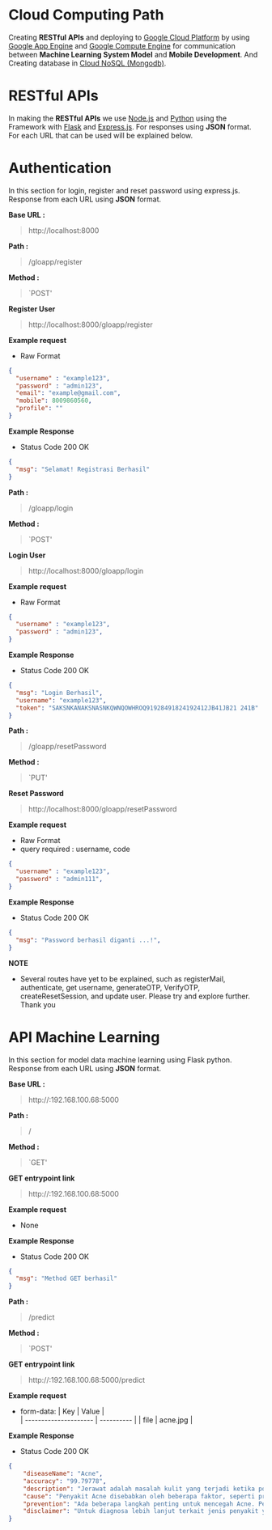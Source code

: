 # Cloud Computing Path

Creating **RESTful APIs** and deploying to [Google Cloud Platform](https://cloud.google.com)
by using [Google App Engine](https://cloud.google.com/appengine) and [Google Compute Engine](https://cloud.google.com/compute) for communication between **Machine Learning System Model** and **Mobile Development**. And Creating database in [Cloud NoSQL (Mongodb)](https://console.cloud.google.com/marketplace/product/mongodb/mdb-atlas-self-service?authuser=3&project=gloapp-389203).

# RESTful APIs
In making the **RESTful APIs** we use [Node.js](https://github.com/python) and [Python](https://www.python.org/) using the Framework with [Flask](https://flask.palletsprojects.com/en/2.0.x/) and [Express.js](https://expressjs.com/). For responses using **JSON** format. For each URL that can be used will be explained below.

# Authentication
In this section for login, register and reset password using express.js. Response from each URL using **JSON** format.

**Base URL :**

> http://localhost:8000

**Path :**
> /gloapp/register

**Method :**

> `POST'

**Register User**
  > http://localhost:8000/gloapp/register

**Example request**
 - Raw Format
```json
{
  "username" : "example123",
  "password" : "admin123",
  "email": "example@gmail.com",
  "mobile": 8009860560,
  "profile": ""
}
```
**Example Response**
- Status Code 200 OK
```json
{
  "msg": "Selamat! Registrasi Berhasil"
}
```

**Path :**
> /gloapp/login

**Method :**

> `POST'

**Login User**
  > http://localhost:8000/gloapp/login

**Example request**
 - Raw Format
```json
{
  "username" : "example123",
  "password" : "admin123",
}
```
**Example Response**
- Status Code 200 OK
```json
{
  "msg": "Login Berhasil",
  "username": "example123",
  "token": "SAKSNKANAKSNASNKQWNQOWHROQ91928491824192412JB41JB21 241B"
}
```

**Path :**
> /gloapp/resetPassword

**Method :**

> `PUT'

**Reset Password**
  > http://localhost:8000/gloapp/resetPassword

**Example request**
 - Raw Format
 - query required : username, code
```json
{
  "username" : "example123",
  "password" : "admin111",
}
```
**Example Response**
- Status Code 200 OK
```json
{
  "msg": "Password berhasil diganti ...!",
}
```

**NOTE**
- Several routes have yet to be explained, such as registerMail, authenticate, get username, generateOTP, VerifyOTP, createResetSession, and update user. Please try and explore further. Thank you


# API Machine Learning
In this section for model data machine learning using Flask python. Response from each URL using **JSON** format.

**Base URL :**

> http://:192.168.100.68:5000

**Path :**
> /

**Method :**

> `GET'

**GET entrypoint link**
  >  http://:192.168.100.68:5000

**Example request**
 - None

**Example Response**
- Status Code 200 OK
```json
{
  "msg": "Method GET berhasil"
}
```

**Path :**
> /predict

**Method :**

> `POST'

**GET entrypoint link**
  >  http://:192.168.100.68:5000/predict

**Example request**
 - form-data:
| Key                   | Value      |            
| --------------------- | ---------- |
| file                  | acne.jpg   | 

**Example Response**
- Status Code 200 OK
```json
{
    "diseaseName": "Acne",
    "accuracy": "99.79778",
    "description": "Jerawat adalah masalah kulit yang terjadi ketika pori-pori kulit tersumbat oleh kotoran kotoran, debu, minyak, ataupun sel kulit mati.  Hal ini menyebabkan peradangan yang ditandai dengan munculnya benjolan kecil yang terkadang berisi nanah di atas kulit. Jerawat tidak hanya terjadi pada area wajah saja, tetapi seluruh bagian tubuh dengan kelenjar minyak terbanyak, seperti leher, bagian atas dada, dan punggung.",
    "cause": "Penyakit Acne disebabkan oleh beberapa faktor, seperti produksi minyak berlebih oleh kelenjar sebum di kulit yang dapat menyumbat folikel rambut. Bakteri Propionibacterium acnes juga berperan dalam menyebabkan peradangan dan memperburuk kondisi jerawat. Faktor genetik, perubahan hormon, penggunaan kosmetik yang tidak cocok, serta stres juga dapat mempengaruhi timbulnya jerawat, dan pola makan yang tidak sehat.",
    "prevention": "Ada beberapa langkah penting untuk mencegah Acne. Pertama, bersihkan riasan wajah sebelum tidur dan cuci muka dua kali sehari dengan pembersih yang sesuai. Mengelola stres dengan olahraga atau meditasi juga penting karena stres dapat memicu perubahan hormonal yang berkontribusi pada jerawat. Hindari pakaian ketat dan gunakan pakaian yang longgar berbahan bernapas. Pilih produk kosmetik non-komedogenik dan hindari yang mengandung minyak berlebih. Terakhir, jaga kebersihan tubuh dengan mandi setelah beraktivitas.",
    "disclaimer": "Untuk diagnosa lebih lanjut terkait jenis penyakit yang Anda alami, silakan menghubungi dokter terkait. Apabila terjadi gejala yang lebih parah, segerakan untuk berkonsultasi kepada dokter kulit."
}
```
